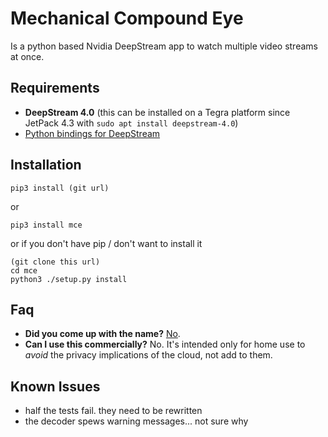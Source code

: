 # Mechanical Compound Eye
Is a python based Nvidia DeepStream app to watch multiple video streams at once.

## Requirements
- **DeepStream 4.0** (this can be installed on a Tegra platform since JetPack 
4.3 with `sudo apt install deepstream-4.0`)
- [Python bindings for DeepStream](https://github.com/NVIDIA-AI-IOT/deepstream_python_apps/blob/master/HOWTO.md#running-sample-applications)

## Installation
```shell
pip3 install (git url)
```
or
```shell
pip3 install mce
```
or if you don't have pip / don't want to install it
```shell
(git clone this url)
cd mce
python3 ./setup.py install
```
## Faq
- **Did you come up with the name?** [No](https://genius.com/Meshuggah-the-demons-name-is-surveillance-lyrics).
- **Can I use this commercially?** No. It's intended only for home use to *avoid*
the privacy implications of the cloud, not add to them.

## Known Issues
- half the tests fail. they need to be rewritten
- the decoder spews warning messages... not sure why
